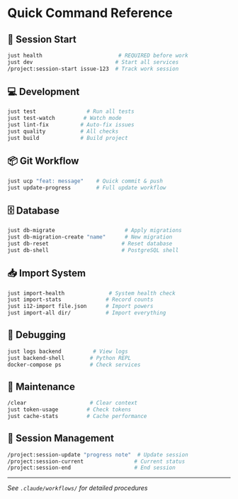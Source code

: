 # Quick Command Reference

## 🚦 Session Start
```bash
just health                        # REQUIRED before work
just dev                          # Start all services
/project:session-start issue-123  # Track work session
```

## 💻 Development
```bash
just test                # Run all tests
just test-watch         # Watch mode
just lint-fix          # Auto-fix issues  
just quality           # All checks
just build             # Build project
```

## 📦 Git Workflow
```bash
just ucp "feat: message"    # Quick commit & push
just update-progress        # Full update workflow
```

## 🗄️ Database
```bash
just db-migrate                      # Apply migrations
just db-migration-create "name"      # New migration
just db-reset                       # Reset database
just db-shell                       # PostgreSQL shell
```

## 📥 Import System
```bash
just import-health              # System health check
just import-stats              # Record counts
just i12-import file.json      # Import powers
just import-all dir/           # Import everything
```

## 🐛 Debugging
```bash
just logs backend          # View logs
just backend-shell        # Python REPL
docker-compose ps         # Check services
```

## 🧹 Maintenance
```bash
/clear                    # Clear context
just token-usage         # Check tokens
just cache-stats         # Cache performance
```

## 📝 Session Management
```bash
/project:session-update "progress note"  # Update session
/project:session-current                # Current status
/project:session-end                    # End session
```

---
*See `.claude/workflows/` for detailed procedures*